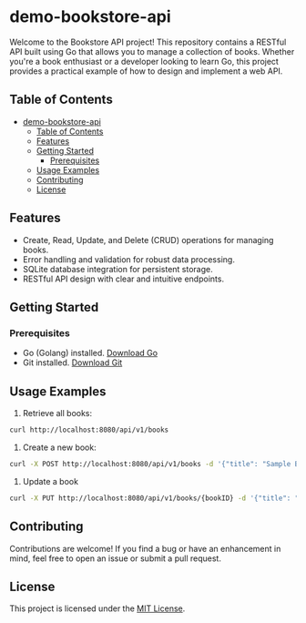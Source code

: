 # demo-bookstore-api

Welcome to the Bookstore API project! This repository contains a RESTful API built using Go that allows you to manage a collection of books. Whether you're a book enthusiast or a developer looking to learn Go, this project provides a practical example of how to design and implement a web API.

## Table of Contents

- [demo-bookstore-api](#demo-bookstore-api)
  - [Table of Contents](#table-of-contents)
  - [Features](#features)
  - [Getting Started](#getting-started)
    - [Prerequisites](#prerequisites)
  - [Usage Examples](#usage-examples)
  - [Contributing](#contributing)
  - [License](#license)

## Features

- Create, Read, Update, and Delete (CRUD) operations for managing books.
- Error handling and validation for robust data processing.
- SQLite database integration for persistent storage.
- RESTful API design with clear and intuitive endpoints.

## Getting Started

### Prerequisites

- Go (Golang) installed. [Download Go](https://golang.org/dl/)
- Git installed. [Download Git](https://git-scm.com/downloads)

<!-- ### Running the API -->

<!-- ## API Documentation -->

## Usage Examples

1. Retrieve all books:

```sh
curl http://localhost:8080/api/v1/books
```

1. Create a new book:

```sh
curl -X POST http://localhost:8080/api/v1/books -d '{"title": "Sample Book", "author": "John Doe", "genre": "Fiction"}'
```

1. Update a book

```sh
curl -X PUT http://localhost:8080/api/v1/books/{bookID} -d '{"title": "Updated Book Title"}'
```

## Contributing

Contributions are welcome! If you find a bug or have an enhancement in mind, feel free to open an issue or submit a pull request.

## License

This project is licensed under the [MIT License](LICENSE).
